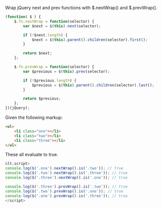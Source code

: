 Wrap jQuery next and prev functions with $.nextWrap() and $.prevWrap().

```javascript
(function( $ ) {
    $.fn.nextWrap = function(selector) {
        var $next = $(this).next(selector);

        if (!$next.length) {
            $next = $(this).parent().children(selector).first();
        }

        return $next;
    };

    $.fn.prevWrap = function(selector) {
        var $previous = $(this).prev(selector);

        if (!$previous.length) {
            $previous = $(this).parent().children(selector).last();
        }

        return $previous;
    };
})(jQuery);
```

Given the following markup:
```html
<ul>
    <li class="one"></li>
    <li class="two"></li>
    <li class="three"></li>
</ul>
```

These all evaluate to true.

```javascript
&lt;script>
console.log($('.one').nextWrap().is('.two')); // true
console.log($('.two').nextWrap().is('.three')); // true
console.log($('.three').nextWrap().is('.one')); // true

console.log($('.three').prevWrap().is('.two')); // true
console.log($('.two').prevWrap().is('.one')); // true
console.log($('.one').prevWrap().is('.three')); // true
</script>
```